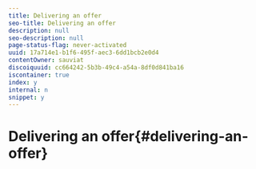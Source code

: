 ```yaml
---
title: Delivering an offer
seo-title: Delivering an offer
description: null
seo-description: null
page-status-flag: never-activated
uuid: 17a714e1-b1f6-495f-aec3-6dd1bcb2e0d4
contentOwner: sauviat
discoiquuid: cc664242-5b3b-49c4-a54a-8df0d841ba16
iscontainer: true
index: y
internal: n
snippet: y
---
```


# Delivering an offer{#delivering-an-offer}

